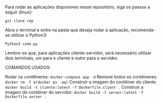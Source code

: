 Para rodar as aplicações disponíveis nesse repositório, siga os passos a seguir (linux):


```
git clone rep
```

Abra o terminal e entre na pasta que deseja rodar a aplicação, recomenda-se utilizar o Python3:

```
Python3 code.py
```

Lembre-se que, para aplicações cliente-servidor, será necessário utilizar dois terminais, um para o cliente e outro para o servidor.

COMANDOS USADOS:

Rodar os contêineres: ```docker-compose app -d```
Remove todos os contêineres: ```docker rm -f $(docker ps -aq)```
Construir a imagem do contêiner do cliente: ```docker build -t cliente:latest -f Dockerfile.client .```
Construir a imagem do contêiner do servidor: ```docker build -t server:latest -f Dockerfile.server .```
